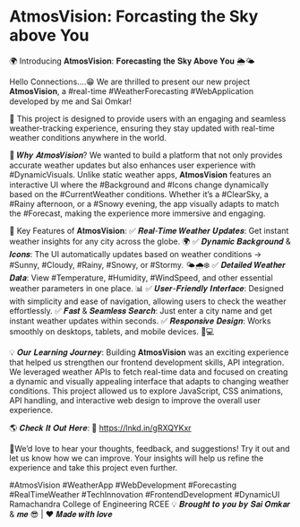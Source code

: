 # AtmosVision: Forcasting the Sky above You 
🌍 Introducing 𝐀𝐭𝐦𝐨𝐬𝐕𝐢𝐬𝐢𝐨𝐧: 𝐅𝐨𝐫𝐞𝐜𝐚𝐬𝐭𝐢𝐧𝐠 𝐭𝐡𝐞 𝐒𝐤𝐲 𝐀𝐛𝐨𝐯𝐞 𝐘𝐨𝐮 🌦️🌤️

Hello Connections....😁
We are thrilled to present our new project 𝐀𝐭𝐦𝐨𝐬𝐕𝐢𝐬𝐢𝐨𝐧, a #real-time #WeatherForecasting #WebApplication developed by me and Sai Omkar!

🚀 This project is designed to provide users with an engaging and seamless weather-tracking experience, ensuring they stay updated with real-time weather conditions anywhere in the world.

🌟 𝑾𝒉𝒚 𝑨𝒕𝒎𝒐𝒔𝑽𝒊𝒔𝒊𝒐𝒏?
We wanted to build a platform that not only provides accurate weather updates but also enhances user experience with #DynamicVisuals. Unlike static weather apps, 𝐀𝐭𝐦𝐨𝐬𝐕𝐢𝐬𝐢𝐨𝐧 features an interactive UI where the #Background and #Icons change dynamically based on the #CurrentWeather conditions. Whether it’s a #ClearSky, a #Rainy afternoon, or a #Snowy evening, the app visually adapts to match the #Forecast, making the experience more immersive and engaging.

🔹 Key Features of 𝐀𝐭𝐦𝐨𝐬𝐕𝐢𝐬𝐢𝐨𝐧:
✅ 𝑹𝒆𝒂𝒍-𝑻𝒊𝒎𝒆 𝑾𝒆𝒂𝒕𝒉𝒆𝒓 𝑼𝒑𝒅𝒂𝒕𝒆𝒔: Get instant weather insights for any city across the globe. 🌍
 ✅ 𝑫𝒚𝒏𝒂𝒎𝒊𝒄 𝑩𝒂𝒄𝒌𝒈𝒓𝒐𝒖𝒏𝒅 & 𝑰𝒄𝒐𝒏𝒔: The UI automatically updates based on weather conditions -> #Sunny, #Cloudy, #Rainy, #Snowy, or #Stormy. 🌤️🌧️❄️
 ✅ 𝑫𝒆𝒕𝒂𝒊𝒍𝒆𝒅 𝑾𝒆𝒂𝒕𝒉𝒆𝒓 𝑫𝒂𝒕𝒂: View #Temperature, #Humidity, #WindSpeed, and other essential weather parameters in one place. 📊
 ✅ 𝑼𝒔𝒆𝒓-𝑭𝒓𝒊𝒆𝒏𝒅𝒍𝒚 𝑰𝒏𝒕𝒆𝒓𝒇𝒂𝒄𝒆: Designed with simplicity and ease of navigation, allowing users to check the weather effortlessly.
 ✅ 𝑭𝒂𝒔𝒕 & 𝑺𝒆𝒂𝒎𝒍𝒆𝒔𝒔 𝑺𝒆𝒂𝒓𝒄𝒉: Just enter a city name and get instant weather updates within seconds.
 ✅ 𝑹𝒆𝒔𝒑𝒐𝒏𝒔𝒊𝒗𝒆 𝑫𝒆𝒔𝒊𝒈𝒏: Works smoothly on desktops, tablets, and mobile devices. 📱💻

💡 𝑶𝒖𝒓 𝑳𝒆𝒂𝒓𝒏𝒊𝒏𝒈 𝑱𝒐𝒖𝒓𝒏𝒆𝒚:
Building 𝐀𝐭𝐦𝐨𝐬𝐕𝐢𝐬𝐢𝐨𝐧 was an exciting experience that helped us strengthen our frontend development skills, API integration. We leveraged weather APIs to fetch real-time data and focused on creating a dynamic and visually appealing interface that adapts to changing weather conditions. This project allowed us to explore JavaScript, CSS animations, API handling, and interactive web design to improve the overall user experience.

🌎 𝑪𝒉𝒆𝒄𝒌 𝑰𝒕 𝑶𝒖𝒕 𝑯𝒆𝒓𝒆:
🔗 https://lnkd.in/gRXQYKxr

🌟We’d love to hear your thoughts, feedback, and suggestions! Try it out and let us know how we can improve. Your insights will help us refine the experience and take this project even further.

#AtmosVision #WeatherApp #WebDevelopment #Forecasting #RealTimeWeather #TechInnovation #FrontendDevelopment #DynamicUI
Ramachandra College of Engineering RCEE 
 💡 𝑩𝒓𝒐𝒖𝒈𝒉𝒕 𝒕𝒐 𝒚𝒐𝒖 𝒃𝒚 𝑺𝒂𝒊 𝑶𝒎𝒌𝒂𝒓 & 𝒎𝒆 😎 | ❤️ 𝑴𝒂𝒅𝒆 𝒘𝒊𝒕𝒉 𝒍𝒐𝒗𝒆
